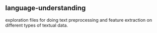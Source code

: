 ## language-understanding
exploration files for doing text preprocessing and feature extraction on different types of textual data. 
